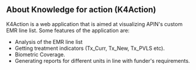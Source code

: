 ## About Knowledge for action (K4Action)

K4Action is a web application that is aimed at visualizing APIN's custom EMR line list. Some features of the application are:

- Analysis of the EMR line list
- Getting treatment indicators (Tx_Curr, Tx_New, Tx_PVLS etc).
- Biometric Coverage.
- Generating reports for different units in line with funder's requirements.
